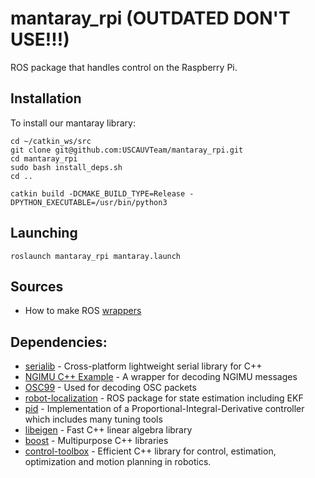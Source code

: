 # mantaray_rpi (OUTDATED DON'T USE!!!)
ROS package that handles control on the Raspberry Pi.

## Installation

To install our mantaray library:

```
cd ~/catkin_ws/src
git clone git@github.com:USCAUVTeam/mantaray_rpi.git
cd mantaray_rpi
sudo bash install_deps.sh
cd ..

catkin build -DCMAKE_BUILD_TYPE=Release -DPYTHON_EXECUTABLE=/usr/bin/python3
```


## Launching

```
roslaunch mantaray_rpi mantaray.launch
```

## Sources
- How to make ROS [wrappers](https://roboticsbackend.com/create-a-ros-driver-package-introduction-what-is-a-ros-wrapper-1-4/)

## Dependencies:
* [serialib](https://github.com/imabot2/serialib) - Cross-platform lightweight serial library for C++
* [NGIMU C++ Example](https://github.com/xioTechnologies/NGIMU-C-Cpp-Example) - A wrapper for decoding NGIMU messages
* [OSC99](https://github.com/xioTechnologies/OSC99) - Used for decoding OSC packets
* [robot-localization](https://docs.ros.org/en/noetic/api/robot_localization/html/index.html) - ROS package for state estimation including EKF
* [pid](https://wiki.ros.org/pid) - Implementation of a Proportional-Integral-Derivative controller which includes many tuning tools
* [libeigen](https://gitlab.com/libeigen/eigen) - Fast C++ linear algebra library
* [boost](https://www.boost.org/) - Multipurpose C++ libraries
* [control-toolbox](https://github.com/ethz-adrl/control-toolbox) - Efficient C++ library for control, estimation, optimization and motion planning in robotics.
